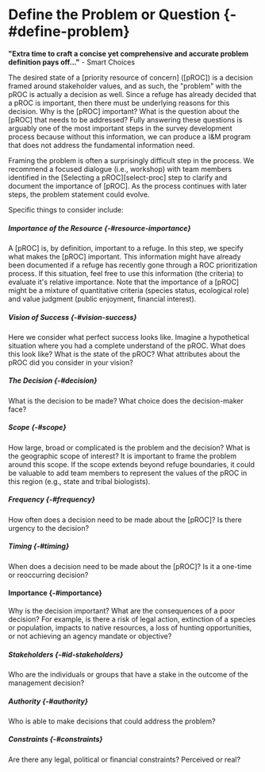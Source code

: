 # Define the Problem or Question {-#define-problem}

**"Extra time to craft a concise yet comprehensive and accurate problem definition pays off..."**  - Smart Choices

The desired state of a [priority resource of concern] ([pROC]) is a decision framed around stakeholder values, and as such, the "problem" with the pROC is actually a decision as well. Since a refuge has already decided that a pROC is important, then there must be underlying reasons for this decision. Why is the [pROC] important? What is the question about the [pROC] that needs to be addressed? Fully answering these questions is arguably one of the most important steps in the survey development process because without this information, we can produce a I&M program that does not address the fundamental information need. 

Framing the problem is often a surprisingly difficult step in the process. We recommend a focused dialogue (i.e., workshop) with team members identified in the [Selecting a pROC][select-proc] step to clarify and document the importance of [pROC]. As the process continues with later steps, the problem statement could evolve.

Specific things to consider include:

##### Importance of the Resource {-#resource-importance}
A [pROC] is, by definition, important to a refuge. In this step, we specify what makes the [pROC] important. This information might have already been documented if a refuge has recently gone through a ROC prioritization process. If this situation, feel free to use this information (the criteria) to evaluate it's relative importance. Note that the importance of a [pROC] might be a mixture of quantitative criteria (species status, ecological role) and value judgment (public enjoyment, financial interest). 

##### Vision of Success {-#vision-success}  
Here we consider what perfect success looks like. Imagine a hypothetical situation where you had a complete understand of the pROC. What does this look like? What is the state of the pROC? What attributes about the pROC did you consider in your vision?

##### The Decision {-#decision}
What is the decision to be made? What choice does the decision-maker face?

##### Scope {-#scope}
How large, broad or complicated is the problem and the decision? What is the geographic scope of interest? It is important to frame the problem around this scope. If the scope extends beyond refuge boundaries, it could be valuable to add team members to represent the values of the pROC in this region (e.g., state and tribal biologists).

##### Frequency {-#frequency}
How often does a decision need to be made about the [pROC]? Is there urgency to the decision?

##### Timing {-#timing}
When does a decision need to be made about the [pROC]? Is it a one-time or reoccurring decision?

#### Importance {-#importance}
Why is the decision important? What are the consequences of a poor decision? For example, is there a risk of legal action, extinction of a species or population, impacts to native resources, a loss of hunting opportunities, or not achieving an agency mandate or objective?

##### Stakeholders {-#id-stakeholders}
Who are the individuals or groups that have a stake in the outcome of the management decision?

##### Authority {-#authority}
Who is able to make decisions that could address the problem?

##### Constraints {-#constraints}
Are there any legal, political or financial constraints? Perceived or real?

